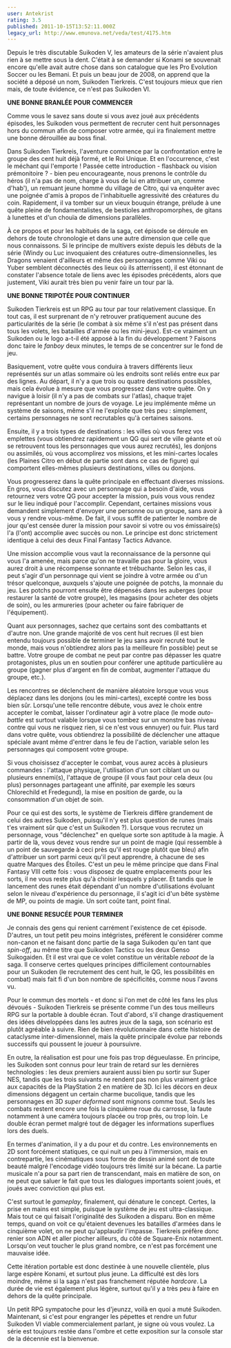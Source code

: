 ```yaml
---
user: Antekrist
rating: 3.5
published: 2011-10-15T13:52:11.000Z
legacy_url: http://www.emunova.net/veda/test/4175.htm
---
```

Depuis le très discutable Suikoden V, les amateurs de la série n'avaient plus rien à se mettre sous la dent. C'était à se demander si Konami se souvenait encore qu'elle avait autre chose dans son catalogue que les Pro Evolution Soccer ou les Bemani. Et puis un beau jour de 2008, on apprend que la société a déposé un nom, Suikoden Tierkreis. C'est toujours mieux que rien mais, de toute évidence, ce n'est pas Suikoden VI.  

  

**UNE BONNE BRANLÉE POUR COMMENCER**  

Comme vous le savez sans doute si vous avez joué aux précédents épisodes, les Suikoden vous permettent de recruter cent huit personnages hors du commun afin de composer votre armée, qui ira finalement mettre une bonne dérouillée au boss final.  

Dans Suikoden Tierkreis, l'aventure commence par la confrontation entre le groupe des cent huit déjà formé, et le Roi Unique. Et en l'occurrence, c'est le méchant qui l'emporte ! Passée cette introduction - flashback ou vision prémonitoire ? - bien peu encourageante, nous prenons le contrôle du héros (il n'a pas de nom, charge à vous de lui en attribuer un, comme d'hab'), un remuant jeune homme du village de Citro, qui va enquêter avec une poignée d'amis à propos de l'inhabituelle agressivité des créatures du coin. Rapidement, il va tomber sur un vieux bouquin étrange, prélude à une quête pleine de fondamentalistes, de bestioles anthropomorphes, de gitans à lunettes et d'un chouïa de dimensions parallèles.  

À ce propos et pour les habitués de la saga, cet épisode se déroule en dehors de toute chronologie et dans une autre dimension que celle que nous connaissons. Si le principe de multivers existe depuis les débuts de la série (Windy ou Luc invoquaient des créatures outre-dimensionnelles, les Dragons venaient d'ailleurs et même des personnages comme Viki ou Yuber semblent déconnectés des lieux où ils atterrissent), il est étonnant de constater l'absence totale de liens avec les épisodes précédents, alors que justement, Viki aurait très bien pu venir faire un tour par là.  

  

**UNE BONNE TRIPOTÉE POUR CONTINUER**  

Suikoden Tierkreis est un RPG au tour par tour relativement classique. En tout cas, il est surprenant de n'y retrouver pratiquement aucune des particularités de la série (le combat à six même s'il n'est pas présent dans tous les volets, les batailles d'armée ou les mini-jeux). Est-ce vraiment un Suikoden ou le logo a-t-il été apposé à la fin du développement ? Faisons donc taire le _fanboy_ deux minutes, le temps de se concentrer sur le fond de jeu.  

Basiquement, votre quête vous conduira à travers différents lieux représentés sur un atlas sommaire où les endroits sont reliés entre eux par des lignes. Au départ, il n'y a que trois ou quatre destinations possibles, mais cela évolue à mesure que vous progressez dans votre quête. On y navigue à loisir (il n'y a pas de combats sur l'atlas), chaque trajet représentant un nombre de jours de voyage. Le jeu implémente même un système de saisons, même s'il ne l'exploite que très peu : simplement, certains personnages ne sont recrutables qu'à certaines saisons.  

Ensuite, il y a trois types de destinations : les villes où vous ferez vos emplettes (vous obtiendrez rapidement un QG qui sert de ville géante et où se retrouvent tous les personnages que vous aurez recrutés), les donjons ou assimilés, où vous accomplirez vos missions, et les mini-cartes locales (les Plaines Citro en début de partie sont dans ce cas de figure) qui comportent elles-mêmes plusieurs destinations, villes ou donjons.  

Vous progresserez dans la quête principale en effectuant diverses missions. En gros, vous discutez avec un personnage qui a besoin d'aide, vous retournez vers votre QG pour accepter la mission, puis vous vous rendez sur le lieu indiqué pour l'accomplir. Cependant, certaines missions vous demandent simplement d'envoyer une personne ou un groupe, sans avoir à vous y rendre vous-même. De fait, il vous suffit de patienter le nombre de jour qu'est censée durer la mission pour savoir si votre ou vos émissaire(s) l'a (l'ont) accomplie avec succès ou non. Le principe est donc strictement identique à celui des deux Final Fantasy Tactics Advance.  

Une mission accomplie vous vaut la reconnaissance de la personne qui vous l'a amenée, mais parce qu'on ne travaille pas pour la gloire, vous aurez droit à une récompense sonnante et trébuchante. Selon les cas, il peut s'agir d'un personnage qui vient se joindre à votre armée ou d'un trésor quelconque, auxquels s'ajoute une poignée de potchs, la monnaie du jeu. Les potchs pourront ensuite être dépensés dans les auberges (pour restaurer la santé de votre groupe), les magasins (pour acheter des objets de soin), ou les armureries (pour acheter ou faire fabriquer de l'équipement).  

Quant aux personnages, sachez que certains sont des combattants et d'autre non. Une grande majorité de vos cent huit recrues (il est bien entendu toujours possible de terminer le jeu sans avoir recruté tout le monde, mais vous n'obtiendrez alors pas la meilleure fin possible) peut se battre. Votre groupe de combat ne peut par contre pas dépasser les quatre protagonistes, plus un en soutien pour conférer une aptitude particulière au groupe (gagner plus d'argent en fin de combat, augmenter l'attaque du groupe, etc.).  

Les rencontres se déclenchent de manière aléatoire lorsque vous vous déplacez dans les donjons (ou les mini-cartes), excepté contre les boss bien sûr. Lorsqu'une telle rencontre débute, vous avez le choix entre accepter le combat, laisser l'ordinateur agir à votre place (le mode _auto-battle_ est surtout valable lorsque vous tombez sur un monstre bas niveau contre qui vous ne risquez rien, si ce n'est vous ennuyer) ou fuir. Plus tard dans votre quête, vous obtiendrez la possibilité de déclencher une attaque spéciale avant même d'entrer dans le feu de l'action, variable selon les personnages qui composent votre groupe.  

Si vous choisissez d'accepter le combat, vous aurez accès à plusieurs commandes : l'attaque physique, l'utilisation d'un sort ciblant un ou plusieurs ennemi(s), l'attaque de groupe (il vous faut pour cela deux (ou plus) personnages partageant une affinité, par exemple les sœurs Chlorechild et Fredegund), la mise en position de garde, ou la consommation d'un objet de soin.  

Pour ce qui est des sorts, le système de Tierkreis diffère grandement de celui des autres Suikoden, puisqu'il n'y est plus question de runes (mais t'es vraiment sûr que c'est un Suikoden ?). Lorsque vous recrutez un personnage, vous "déclenchez" en quelque sorte son aptitude à la magie. À partir de là, vous devez vous rendre sur un point de magie (qui ressemble à un point de sauvegarde à ceci près qu'il est rouge plutôt que bleu) afin d'attribuer un sort parmi ceux qu'il peut apprendre, à chacune de ses quatre Marques des Étoiles. C'est un peu le même principe que dans Final Fantasy VIII cette fois : vous disposez de quatre emplacements pour les sorts, il ne vous reste plus qu'à choisir lesquels y placer. Et tandis que le lancement des runes était dépendant d'un nombre d'utilisations évoluant selon le niveau d'expérience du personnage, il s'agit ici d'un bête système de MP, ou points de magie. Un sort coûte tant, point final.  

  

**UNE BONNE RESUCÉE POUR TERMINER**  

Je connais des gens qui renient carrément l'existence de cet épisode. D'autres, un tout petit peu moins intégristes, préfèrent le considérer comme non-canon et ne faisant donc partie de la saga Suikoden qu'en tant que _spin-off_, au même titre que Suikoden Tactics ou les deux Genso Suikogaiden. Et il est vrai que ce volet constitue un véritable _reboot_ de la saga. Il conserve certes quelques principes difficilement contournables pour un Suikoden (le recrutement des cent huit, le QG, les possibilités en combat) mais fait fi d'un bon nombre de spécificités, comme nous l'avons vu.  

Pour le commun des mortels - et donc si l'on met de côté les fans les plus dévoués - Suikoden Tierkreis se présente comme l'un des tous meilleurs RPG sur la portable à double écran. Tout d'abord, s'il change drastiquement des idées développées dans les autres jeux de la saga, son scénario est plutôt agréable à suivre. Rien de bien révolutionnaire dans cette histoire de cataclysme inter-dimensionnel, mais la quête principale évolue par rebonds successifs qui poussent le joueur à poursuivre.  

En outre, la réalisation est pour une fois pas trop dégueulasse. En principe, les Suikoden sont connus pour leur train de retard sur les dernières technologies : les deux premiers auraient aussi bien pu sortir sur Super NES, tandis que les trois suivants ne rendent pas non plus vraiment grâce aux capacités de la PlayStation 2 en matière de 3D. Ici les décors en deux dimensions dégagent un certain charme bucolique, tandis que les personnages en 3D _super deformed_ sont mignons comme tout. Seuls les combats restent encore une fois la cinquième roue du carrosse, la faute notamment à une caméra toujours placée ou trop près, ou trop loin. Le double écran permet malgré tout de dégager les informations superflues lors des duels.  

En termes d'animation, il y a du pour et du contre. Les environnements en 2D sont forcément statiques, ce qui nuit un peu à l'immersion, mais en contrepartie, les cinématiques sous forme de dessin animé sont de toute beauté malgré l'encodage vidéo toujours très limité sur la bécane. La partie musicale n'a pour sa part rien de transcendant, mais en matière de son, on ne peut que saluer le fait que tous les dialogues importants soient joués, et joués avec conviction qui plus est.  

C'est surtout le _gameplay_, finalement, qui dénature le concept. Certes, la prise en mains est simple, puisque le système de jeu est ultra-classique. Mais tout ce qui faisait l'originalité des Suikoden a disparu. Bon en même temps, quand on voit ce qu'étaient devenues les batailles d'armées dans le cinquième volet, on ne peut qu'applaudir l'impasse. Tierkreis préfère donc renier son ADN et aller piocher ailleurs, du côté de Square-Enix notamment. Lorsqu'on veut toucher le plus grand nombre, ce n'est pas forcément une mauvaise idée.  

Cette itération portable est donc destinée à une nouvelle clientèle, plus large espère Konami, et surtout plus jeune. La difficulté est dès lors moindre, même si la saga n'est pas franchement réputée _hardcore_. La durée de vie est également plus légère, surtout qu'il y a très peu à faire en dehors de la quête principale.  

Un petit RPG sympatoche pour les d'jeunzz, voilà en quoi a muté Suikoden. Maintenant, si c'est pour engranger les pépettes et rendre un futur Suikoden VI viable commercialement parlant, je signe où vous voulez. La série est toujours restée dans l'ombre et cette exposition sur la console star de la décennie est la bienvenue.